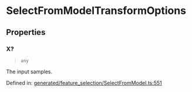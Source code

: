 # SelectFromModelTransformOptions

## Properties

### X?

> `any`

The input samples.

Defined in:  [generated/feature\_selection/SelectFromModel.ts:551](https://github.com/transitive-bullshit/scikit-learn-ts/blob/122b3c0/packages/sklearn/src/generated/feature_selection/SelectFromModel.ts#L551)
